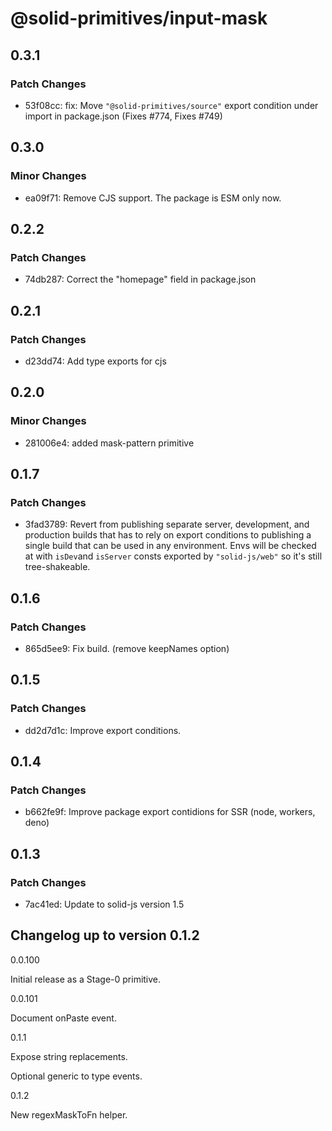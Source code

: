 # @solid-primitives/input-mask

## 0.3.1

### Patch Changes

- 53f08cc: fix: Move `"@solid-primitives/source"` export condition under import in package.json
  (Fixes #774, Fixes #749)

## 0.3.0

### Minor Changes

- ea09f71: Remove CJS support. The package is ESM only now.

## 0.2.2

### Patch Changes

- 74db287: Correct the "homepage" field in package.json

## 0.2.1

### Patch Changes

- d23dd74: Add type exports for cjs

## 0.2.0

### Minor Changes

- 281006e4: added mask-pattern primitive

## 0.1.7

### Patch Changes

- 3fad3789: Revert from publishing separate server, development, and production builds that has to rely on export conditions
  to publishing a single build that can be used in any environment.
  Envs will be checked at with `isDev`and `isServer` consts exported by `"solid-js/web"` so it's still tree-shakeable.

## 0.1.6

### Patch Changes

- 865d5ee9: Fix build. (remove keepNames option)

## 0.1.5

### Patch Changes

- dd2d7d1c: Improve export conditions.

## 0.1.4

### Patch Changes

- b662fe9f: Improve package export contidions for SSR (node, workers, deno)

## 0.1.3

### Patch Changes

- 7ac41ed: Update to solid-js version 1.5

## Changelog up to version 0.1.2

0.0.100

Initial release as a Stage-0 primitive.

0.0.101

Document onPaste event.

0.1.1

Expose string replacements.

Optional generic to type events.

0.1.2

New regexMaskToFn helper.
